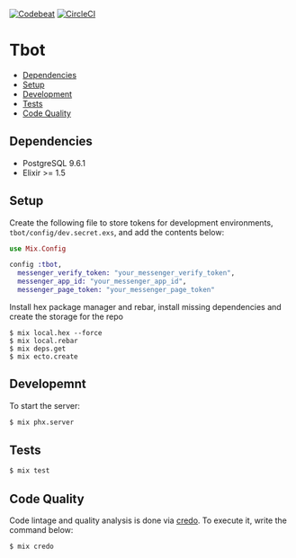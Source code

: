 [![Codebeat](https://codebeat.co/badges/42c9fe03-e8ba-469e-8b14-3282f5361b83)](https://codebeat.co/projects/github-com-danielsbastos-tbot-master)
[![CircleCI](https://circleci.com/gh/danielSbastos/tbot/tree/master.svg?style=shield&circle-token=350e60ec92fa8686df6b34c07242545a7d7a1e15)](https://circleci.com/gh/danielSbastos/tbot/tree/master)


# Tbot

- [Dependencies](#dependencies)
- [Setup](#setup)
- [Development](#development)
- [Tests](#tests)
- [Code Quality](#code_quality)


## Dependencies

- PostgreSQL 9.6.1
- Elixir >= 1.5

## Setup

Create the following file to store tokens for development environments, `tbot/config/dev.secret.exs`, and add the contents below:

```ex
use Mix.Config

config :tbot,
  messenger_verify_token: "your_messenger_verify_token",
  messenger_app_id: "your_messenger_app_id",
  messenger_page_token: "your_messenger_page_token"
```

Install hex package manager and rebar, install missing dependencies and create the storage for the repo

```
$ mix local.hex --force
$ mix local.rebar
$ mix deps.get
$ mix ecto.create
```

## Developemnt

To start the server:

```sh
$ mix phx.server
```

## Tests

```sh
$ mix test
```

## Code Quality

Code lintage and quality analysis is done via [credo](https://github.com/rrrene/credo). To execute it, write the command below:

```sh
$ mix credo
```
